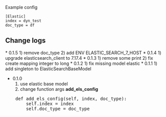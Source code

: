 Example config
```
[Elastic]
index = dyn_test
doc_type = df
```

<h2>Change logs</h2>
* 0.1.5
    1) remove doc_type
    2) add ENV ELASTIC_SEARCH_7_HOST
* 0.1.4
    1) upgrade elasticsearch_client to 7.17.4
* 0.1.3
    1) remove some print
    2) fix create mapping integer to long
* 0.1.2
    1) fix missing model elastic
*  0.1.1
    1) add singleton to ElasticSearchBaseModel

*  0.1.0
    1) use elastic base model
    2) change function args <b>add_els_config</b>
    <pre>
    def add_els_config(self, index, doc_type):
        self.index = index
        self.doc_type = doc_type
    </pre>
